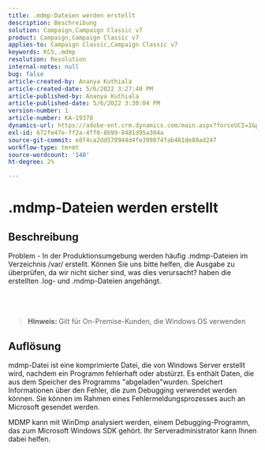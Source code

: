 ```yaml
---
title: .mdmp-Dateien werden erstellt
description: Beschreibung
solution: Campaign,Campaign Classic v7
product: Campaign,Campaign Classic v7
applies-to: Campaign Classic,Campaign Classic v7
keywords: KCS,.mdmp
resolution: Resolution
internal-notes: null
bug: false
article-created-by: Ananya Kuthiala
article-created-date: 5/6/2022 3:27:40 PM
article-published-by: Ananya Kuthiala
article-published-date: 5/6/2022 3:30:04 PM
version-number: 1
article-number: KA-19378
dynamics-url: https://adobe-ent.crm.dynamics.com/main.aspx?forceUCI=1&pagetype=entityrecord&etn=knowledgearticle&id=9830300e-51cd-ec11-a7b5-6045bd00dca1
exl-id: 672fe47e-ff2a-4ff0-8b99-8481d95a304a
source-git-commit: e8f4ca2dd578944d4fe399074fab461de88ad247
workflow-type: tm+mt
source-wordcount: '140'
ht-degree: 2%

---
```


# .mdmp-Dateien werden erstellt

## Beschreibung

Problem - In der Produktionsumgebung werden häufig .mdmp-Dateien im Verzeichnis /var/ erstellt. Können Sie uns bitte helfen, die Ausgabe zu überprüfen, da wir nicht sicher sind, was dies verursacht? haben die erstellten .log- und .mdmp-Dateien angehängt.<br><br> <br><br>

> <b>Hinweis: </b>Gilt für On-Premise-Kunden, die Windows OS verwenden



## Auflösung


mdmp-Datei ist eine komprimierte Datei, die von Windows Server erstellt wird, nachdem ein Programm fehlerhaft oder abstürzt. Es enthält Daten, die aus dem Speicher des Programms &quot;abgeladen&quot;wurden.
Speichert Informationen über den Fehler, die zum Debugging verwendet werden können. Sie können im Rahmen eines Fehlermeldungsprozesses auch an Microsoft gesendet werden.



MDMP kann mit WinDmp analysiert werden, einem Debugging-Programm, das zum Microsoft Windows SDK gehört. Ihr Serveradministrator kann Ihnen dabei helfen.
